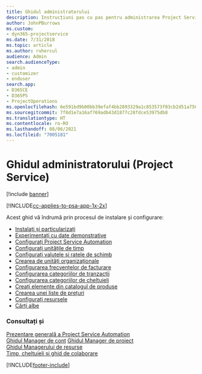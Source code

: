 ```yaml
---
title: Ghidul administratorului
description: Instrucțiuni pas cu pas pentru administrarea Project Service
author: JohnPBurrows
ms.custom:
- dyn365-projectservice
ms.date: 7/31/2018
ms.topic: article
ms.author: ruhercul
audience: Admin
search.audienceType:
- admin
- customizer
- enduser
search.app:
- D365CE
- D365PS
- ProjectOperations
ms.openlocfilehash: 6e591bd9b00bb39efaf4bb2893329a1c853573f03cb2d51a7564e3a8fc8efa56
ms.sourcegitcommit: 7f8d1e7a16af769adb43d1877c28fdce53975db8
ms.translationtype: HT
ms.contentlocale: ro-RO
ms.lasthandoff: 08/06/2021
ms.locfileid: "7005181"
---
```

# <a name="administrator-guide-project-service"></a>Ghidul administratorului (Project Service)

[!include [banner](../includes/psa-now-project-operations.md)]

[!INCLUDE[cc-applies-to-psa-app-1x-2x](../includes/cc-applies-to-psa-app-1x-2x.md)]

Acest ghid vă îndrumă prin procesul de instalare și configurare:  
  
- [Instalați și particularizați](install-customize.md)
- [Experimentați cu date demonstrative](use-demo-data.md)
- [Configurați Project Service Automation](configure.md)
- [Configurați unitățile de timp](set-up-time-units.md)
- [Configurați valutele și ratele de schimb](set-up-currencies-exchange-rates.md)
- [Crearea de unități organizaționale](create-organizational-units.md)
- [Configurarea frecvențelor de facturare](set-up-invoice-frequencies.md)
- [Configurarea categoriilor de tranzacții](configure-transaction-categories.md)
- [Configurarea categoriilor de cheltuieli](configure-expense-categories.md)
- [Creați elemente din catalogul de produse](create-product-catalog-items.md)
- [Crearea unei liste de prețuri](create-price-list.md)
- [Configurați resursele](set-up-resources.md)
- [Cărți albe](white-papers.md)
  
### <a name="see-also"></a>Consultați și  
 [Prezentare generală a Project Service Automation](../psa/overview.md)    
 [Ghidul Manager de cont](../psa/account-manager-guide.md) [Ghidul Manager de proiect](../psa/project-manager-guide.md)   
 [Ghidul Managerului de resurse](../psa/resource-manager-guide.md)   
 [Timp, cheltuieli și ghid de colaborare](../psa/time-expense-collaboration-guide.md)


[!INCLUDE[footer-include](../includes/footer-banner.md)]